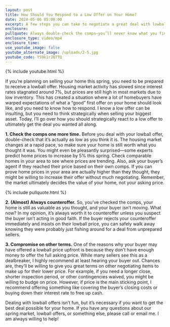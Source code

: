 ```yaml
---
layout: post
title: How Should You Respond to a Low Offer on Your Home?
date: 2024-05-06 05:00:00
excerpt: A few steps you can take to negotiate a great deal with lowball offers.
enclosure:
pullquote: Always double-check the comps—you’ll never know what you find!
enclosure_type: video/mp4
enclosure_time:
use_youtube_image: false
youtube_alternate_image: /uploads/2-5.jpg
youtube_code: YS9k1rJQ7TQ
---
```

{% include youtube.html %}

If you’re planning on selling your home this spring, you need to be prepared to receive a lowball offer. Housing market activity has slowed since interest rates stagnated around 7%, but prices are still high in most markets due to low inventory. This has created a situation where a lot of homebuyers have warped expectations of what a “good” first offer on your home should look like, and you need to know how to respond. I know a low offer can be insulting, but you need to think strategically when selling your biggest asset. Today, I’ll go over how you should strategically react to a low offer to ultimately get the deal you wanted all along.

**1\. Check the comps one more time.** Before you deal with your lowball offer, double-check that it’s actually as low as you think it is. The housing market changes at a rapid pace, so make sure your home is still worth what you thought it was. You might even be pleasantly surprised—some experts predict home prices to increase by 5% this spring. Check comparable homes in your area to see where prices are trending. Also, ask your buyer’s agent if they reached their price based on their own comps. If you can prove home prices in your area are actually higher than they thought, they might be willing to increase their offer without much negotiating. Remember, the market ultimately decides the value of your home, not your asking price.

{% include pullquote.html %}

**2\. (Almost) Always counteroffer.** So, you’ve checked the comps, your home is still as valuable as you thought, and your buyer isn’t moving. What now? In my opinion, it’s always worth it to counteroffer unless you suspect the buyer isn’t acting in good faith. If the buyer rejects your counteroffer immediately and insists on their lowball price, you can safely walk away knowing they were probably just fishing around for a deal from unprepared sellers.

**3\. Compromise on other terms.** One of the reasons why your buyer may have offered a lowball price upfront is because they don’t have enough money to offer the full asking price. While many sellers see this as a dealbreaker, I highly recommend at least hearing your buyer out. Chances are, they’ll be willing to give you great terms on other negotiating items to make up for their lower price. For example, if you need a longer close, shorter inspection period, or other contingencies waived, you might be willing to budge on price. However, if price is the main sticking point, I recommend offering something like covering the buyer’s closing costs or buying down their interest rate to free up cash.

Dealing with lowball offers isn’t fun, but it’s necessary if you want to get the best deal possible for your home. If you have any questions about our spring market, lowball offers, or something else, please call or email me. I am always willing to help!